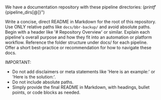 We have a documentation repository with these pipeline directories:
$(printf '%s\n' "${pipeline_dirs[@]}")

Write a concise, direct README in Markdown for the root of this repository. 
Use ONLY relative paths like `docs/bbr-backup/` and avoid absolute paths. 
Begin with a header like '# Repository Overview' or similar. 
Explain each pipeline's overall purpose and how they fit into an automation or platform workflow. 
Reference the folder structure under docs/ for each pipeline. 
Offer a short best-practice or recommendation for how to navigate these docs.

IMPORTANT: 
 - Do not add disclaimers or meta statements like 'Here is an example:' or 'Here is the solution:'. 
 - Do not include absolute paths. 
 - Simply provide the final README in Markdown, with headings, bullet points, or code blocks as needed.
